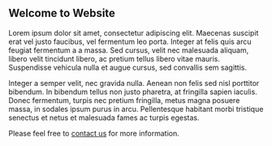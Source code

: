 ## Welcome to Website

Lorem ipsum dolor sit amet, consectetur adipiscing elit. Maecenas suscipit erat vel justo faucibus, vel fermentum leo porta. Integer at felis quis arcu feugiat fermentum a a massa. Sed cursus, velit nec malesuada aliquam, libero velit tincidunt libero, ac pretium tellus libero vitae mauris. Suspendisse vehicula nulla et augue cursus, sed convallis sem sagittis.


Integer a semper velit, nec gravida nulla. Aenean non felis sed nisl porttitor bibendum. In bibendum tellus non justo pharetra, at fringilla sapien iaculis. Donec fermentum, turpis nec pretium fringilla, metus magna posuere massa, in sodales ipsum purus in arcu. Pellentesque habitant morbi tristique senectus et netus et malesuada fames ac turpis egestas.

Please feel free to [contact us](/contact) for more information.


